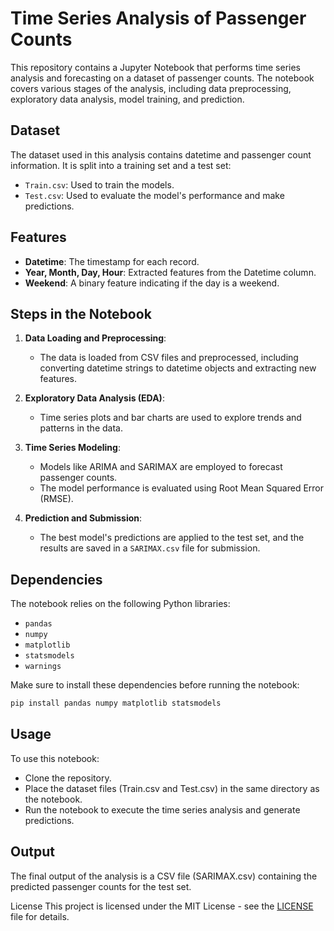# Time Series Analysis of Passenger Counts
This repository contains a Jupyter Notebook that performs time series analysis and forecasting on a dataset of passenger counts. The notebook covers various stages of the analysis, including data preprocessing, exploratory data analysis, model training, and prediction.

## Dataset

The dataset used in this analysis contains datetime and passenger count information. It is split into a training set and a test set:
- `Train.csv`: Used to train the models.
- `Test.csv`: Used to evaluate the model's performance and make predictions.

## Features

- **Datetime**: The timestamp for each record.
- **Year, Month, Day, Hour**: Extracted features from the Datetime column.
- **Weekend**: A binary feature indicating if the day is a weekend.

## Steps in the Notebook

1. **Data Loading and Preprocessing**:
   - The data is loaded from CSV files and preprocessed, including converting datetime strings to datetime objects and extracting new features.

2. **Exploratory Data Analysis (EDA)**:
   - Time series plots and bar charts are used to explore trends and patterns in the data.

3. **Time Series Modeling**:
   - Models like ARIMA and SARIMAX are employed to forecast passenger counts.
   - The model performance is evaluated using Root Mean Squared Error (RMSE).

4. **Prediction and Submission**:
   - The best model's predictions are applied to the test set, and the results are saved in a `SARIMAX.csv` file for submission.

## Dependencies

The notebook relies on the following Python libraries:
- `pandas`
- `numpy`
- `matplotlib`
- `statsmodels`
- `warnings`

Make sure to install these dependencies before running the notebook:

```bash
pip install pandas numpy matplotlib statsmodels
```

## Usage

To use this notebook:

- Clone the repository.
- Place the dataset files (Train.csv and Test.csv) in the same directory as the notebook.
- Run the notebook to execute the time series analysis and generate predictions.

## Output

The final output of the analysis is a CSV file (SARIMAX.csv) containing the predicted passenger counts for the test set.

License
This project is licensed under the MIT License - see the [LICENSE](Licence) file for details.
